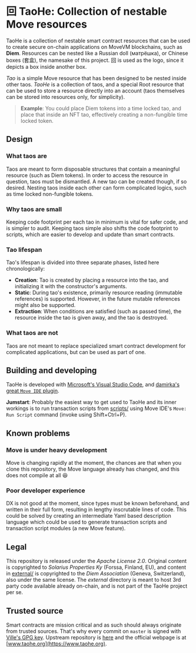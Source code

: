 # 回 TaoHe: Collection of nestable Move resources
TaoHe is a collection of nestable smart contract resources that can be used to create secure on-chain applications on MoveVM blockchains, such as **Diem**. Resources can be nested like a Russian doll (матрёшка), or Chinese boxes (套盒), the namesake of this project. 回 is used as the logo, since it depicts a box inside another box.

*Tao* is a simple Move resource that has been designed to be nested inside other taos. *TaoHe* is a collection of taos, and a special Root resource that can be used to store a resource directly into an account (taos themselves can be stored into resources only, for simplicity).

> **Example**: You could place Diem tokens into a time locked tao, and place that inside an NFT tao, effectively creating a non-fungible time locked token.

## Design
### What taos are
Taos are meant to form disposable structures that contain a meaningful resource (such as Diem tokens). In order to access the resource in question, taos must be dismantled. A new tao can be created though, if so desired. Nesting taos inside each other can form complicated logics, such as time locked non-fungible tokens.

### Why taos are small
Keeping code footprint per each tao in minimum is vital for safer code, and is simpler to audit. Keeping taos simple also shifts the code footprint to scripts, which are easier to develop and update than smart contracts.

### Tao lifespan
Tao's lifespan is divided into three separate phases, listed here chronologically:
 * **Creation**: Tao is created by placing a resource into the tao, and initializing it with the constructor's arguments.
 * **Static**: During tao's existence, primarily resource reading (immutable references) is supported. However, in the future mutable references might also be supported.
 * **Extraction**: When conditions are satisfied (such as passed time), the resource inside the tao is given away, and the tao is destroyed.

### What taos are not
Taos are not meant to replace specialized smart contract development for complicated applications, but can be used as part of one.

## Building and developing
TaoHe is developed with [Microsoft's Visual Studio Code](https://code.visualstudio.com/), and [damirka's great `Move IDE` plugin](https://marketplace.visualstudio.com/items?itemName=damirka.move-ide).

**Jumstart**: Probably the easiest way to get used to TaoHe and its inner workings is to run transaction scripts from [scripts/](scripts/) using Move IDE's `Move: Run Script` command (invoke using Shift+Ctrl+P).

## Known problems
### Move is under heavy development
Move is changing rapidly at the moment, the chances are that when you clone this repository, the Move language already has changed, and this does not compile at all 😆

### Poor developer experience
DX is not good at the moment, since types must be known beforehand, and written in their full form, resulting in lengthy inscrutable lines of code. This could be solved by creating an intermediate Yaml based description language which could be used to generate transaction scripts and transaction script modules (a new Move feature).

## Legal
This repository is released under the *Apache License 2.0*. Original content is copyrighted to *Solarius Properties Ky* (Forssa, Finland, EU), and content in [external/](external/) is copyrighted to the *Diem Association* (Geneva, Switzerland), also under the same license. The *external* directory is meant to host 3rd party code available already on-chain, and is not part of the TaoHe project per se.

## Trusted source
Smart contracts are mission critical and as such should always originate from trusted sources. That's why every commit on `master` is signed with [Ville's GPG key](http://keys.gnupg.net/pks/lookup?op=vindex&fingerprint=on&search=0x49065E1275E46F96). Upstream repository is [here](https://github.com/villesundell/taohe/) and the official webpage is at [www.taohe.org](https://www.taohe.org).